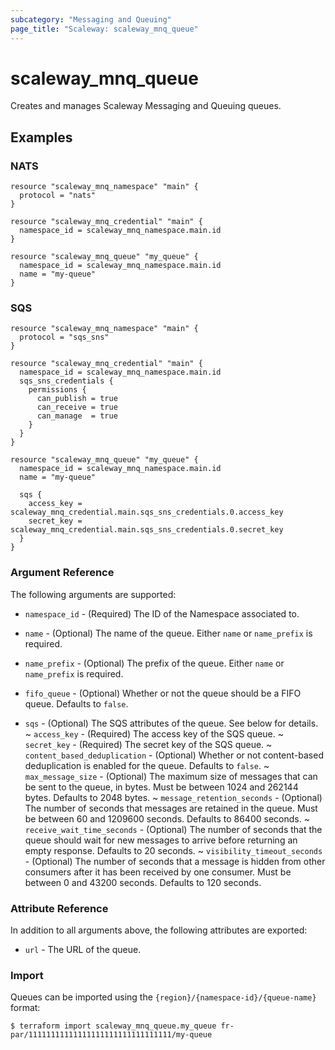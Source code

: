 ```yaml
---
subcategory: "Messaging and Queuing"
page_title: "Scaleway: scaleway_mnq_queue"
---
```


# scaleway_mnq_queue

Creates and manages Scaleway Messaging and Queuing queues.

## Examples

### NATS

```hcl
resource "scaleway_mnq_namespace" "main" {
  protocol = "nats"
}

resource "scaleway_mnq_credential" "main" {
  namespace_id = scaleway_mnq_namespace.main.id
}

resource "scaleway_mnq_queue" "my_queue" {
  namespace_id = scaleway_mnq_namespace.main.id
  name = "my-queue"
}
```

### SQS

```hcl
resource "scaleway_mnq_namespace" "main" {
  protocol = "sqs_sns"
}

resource "scaleway_mnq_credential" "main" {
  namespace_id = scaleway_mnq_namespace.main.id
  sqs_sns_credentials {
    permissions {
      can_publish = true
      can_receive = true
      can_manage  = true
    }
  }
}

resource "scaleway_mnq_queue" "my_queue" {
  namespace_id = scaleway_mnq_namespace.main.id
  name = "my-queue"

  sqs {
    access_key = scaleway_mnq_credential.main.sqs_sns_credentials.0.access_key
    secret_key = scaleway_mnq_credential.main.sqs_sns_credentials.0.secret_key
  }
}
```

### Argument Reference

The following arguments are supported:

* `namespace_id` - (Required) The ID of the Namespace associated to.

* `name` - (Optional) The name of the queue. Either `name` or `name_prefix` is required.

* `name_prefix` - (Optional) The prefix of the queue. Either `name` or `name_prefix` is required.

* `fifo_queue` - (Optional) Whether or not the queue should be a FIFO queue. Defaults to `false`.

* `sqs` - (Optional) The SQS attributes of the queue. See below for details.
  ~ `access_key` - (Required) The access key of the SQS queue.
  ~ `secret_key` - (Required) The secret key of the SQS queue.
  ~ `content_based_deduplication` - (Optional) Whether or not content-based deduplication is enabled for the queue. Defaults to `false`.
  ~ `max_message_size` - (Optional) The maximum size of messages that can be sent to the queue, in bytes. Must be between 1024 and 262144 bytes. Defaults to 2048 bytes.
  ~ `message_retention_seconds` - (Optional) The number of seconds that messages are retained in the queue. Must be between 60 and 1209600 seconds. Defaults to 86400 seconds.
  ~ `receive_wait_time_seconds` - (Optional) The number of seconds that the queue should wait for new messages to arrive before returning an empty response. Defaults to 20 seconds.
  ~ `visibility_timeout_seconds` - (Optional) The number of seconds that a message is hidden from other consumers after it has been received by one consumer. Must be between 0 and 43200 seconds. Defaults to 120 seconds.

### Attribute Reference

In addition to all arguments above, the following attributes are exported:

* `url` - The URL of the queue.

### Import

Queues can be imported using the `{region}/{namespace-id}/{queue-name}` format:

```shell
$ terraform import scaleway_mnq_queue.my_queue fr-par/11111111111111111111111111111111/my-queue
```
